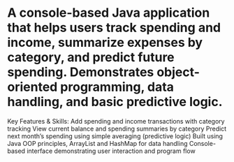 # A console-based Java application that helps users track spending and income, summarize expenses by category, and predict future spending. Demonstrates object-oriented programming, data handling, and basic predictive logic.

Key Features & Skills:
Add spending and income transactions with category tracking
View current balance and spending summaries by category
Predict next month’s spending using simple averaging (predictive logic)
Built using Java OOP principles, ArrayList and HashMap for data handling
Console-based interface demonstrating user interaction and program flow
